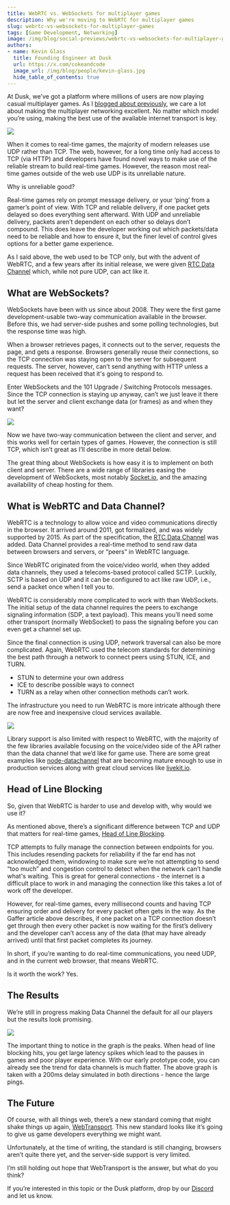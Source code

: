 ```yaml
---
title: WebRTC vs. WebSockets for multiplayer games  
description: Why we're moving to WebRTC for multiplayer games
slug: webrtc-vs-websockets-for-multiplayer-games 
tags: [Game Development, Networking]
image: /img/blog/social-previews/webrtc-vs-websockets-for-multiplayer-games.png
authors:
- name: Kevin Glass 
  title: Founding Engineer at Dusk  
  url: https://x.com/cokeandcode
  image_url: /img/blog/people/kevin-glass.jpg
  hide_table_of_contents: true
---
```


<head>
  <title>WebRTC vs. WebSockets for multiplayer games</title>
  <meta property="og:title" content="WebRTC vs. WebSockets for multiplayer games"/>
</head>

At Dusk, we’ve got a platform where millions of users are now playing casual multiplayer games. As I [blogged about previously](https://developers.dusk.gg/blog/modern-game-networking-models), we care a lot about making the multiplayer networking excellent. No matter which model you’re using, making the best use of the available internet transport is key.

![](/img/blog/social-previews/webrtc-vs-websockets-for-multiplayer-games.png)

When it comes to real-time games, the majority of modern releases use UDP rather than TCP. The web, however, for a long time only had access to TCP (via HTTP) and developers have found novel ways to make use of the reliable stream to build real-time games. However, the reason most real-time games outside of the web use UDP is its unreliable nature.

Why is unreliable good? 

Real-time games rely on prompt message delivery, or your ‘ping’ from a gamer’s point of view. With TCP and reliable delivery, if one packet gets delayed so does everything sent afterward. With UDP and unreliable delivery, packets aren’t dependent on each other so delays don’t compound. This does leave the developer working out which packets/data need to be reliable and how to ensure it, but the finer level of control gives options for a better game experience.

As I said above, the web used to be TCP only, but with the advent of WebRTC, and a few years after its initial release, we were given [RTC Data Channel](https://developer.mozilla.org/en-US/docs/Web/API/RTCDataChannel) which, while not pure UDP, can act like it. 

## What are WebSockets?

WebSockets have been with us since about 2008. They were the first game development-usable two-way communication available in the browser. Before this, we had server-side pushes and some polling technologies, but the response time was high. 

When a browser retrieves pages, it connects out to the server, requests the page, and gets a response. Browsers generally reuse their connections, so the TCP connection was staying open to the server for subsequent requests. The server, however, can’t send anything with HTTP unless a request has been received that it's going to respond to.

Enter WebSockets and the 101 Upgrade / Switching Protocols messages. Since the TCP connection is staying up anyway, can’t we just leave it there but let the server and client exchange data (or frames) as and when they want?

![](/img/blog/callouts/websocket.png)

Now we have two-way communication between the client and server, and this works well for certain types of games. However, the connection is still TCP, which isn’t great as I’ll describe in more detail below.

The great thing about WebSockets is how easy it is to implement on both client and server. There are a wide range of libraries easing the development of WebSockets, most notably [Socket.io](https://socket.io/), and the amazing availability of cheap hosting for them.

## What is WebRTC and Data Channel?

WebRTC is a technology to allow voice and video communications directly in the browser. It arrived around 2011, got formalized, and was widely supported by 2015. As part of the specification, the [RTC Data Channel](https://developer.mozilla.org/en-US/docs/Web/API/RTCDataChannel) was added. Data Channel provides a real-time method to send raw data between browsers and servers, or “peers” in WebRTC language. 

Since WebRTC originated from the voice/video world, when they added data channels, they used a telecoms-based protocol called SCTP. Luckily, SCTP is based on UDP and it can be configured to act like raw UDP, i.e., send a packet once when I tell you to.

WebRTC is considerably more complicated to work with than WebSockets. The initial setup of the data channel requires the peers to exchange signaling information (SDP, a text payload). This means you’ll need some other transport (normally WebSocket) to pass the signaling before you can even get a channel set up.

Since the final connection is using UDP, network traversal can also be more complicated. Again, WebRTC used the telecom standards for determining the best path through a network to connect peers using STUN, ICE, and TURN. 

* STUN to determine your own address
* ICE to describe possible ways to connect
* TURN as a relay when other connection methods can’t work. 

The infrastructure you need to run WebRTC is more intricate although there are now free and inexpensive cloud services available.

![](/img/blog/callouts/datachannel.png)

Library support is also limited with respect to WebRTC, with the majority of the few libraries available focusing on the voice/video side of the API rather than the data channel that we’d like for game use. There are some great examples like [node-datachannel](https://github.com/murat-dogan/node-datachannel) that are becoming mature enough to use in production services along with great cloud services like [livekit.io](https://livekit.io/).

## Head of Line Blocking

So, given that WebRTC is harder to use and develop with, why would we use it? 

As mentioned above, there’s a significant difference between TCP and UDP that matters for real-time games, [Head of Line Blocking](https://gafferongames.com/post/client_server_connection/).

TCP attempts to fully manage the connection between endpoints for you. This includes resending packets for reliability if the far end has not acknowledged them, windowing to make sure we’re not attempting to send “too much” and congestion control to detect when the network can’t handle what's waiting. This is great for general connections - the internet is a difficult place to work in and managing the connection like this takes a lot of work off the developer.

However, for real-time games, every millisecond counts and having TCP ensuring order and delivery for every packet often gets in the way. As the Gaffer article above describes, if one packet on a TCP connection doesn’t get through then every other packet is now waiting for the first’s delivery and the developer can’t access any of the data (that may have already arrived) until that first packet completes its journey.

In short, if you’re wanting to do real-time communications, you need UDP, and in the current web browser, that means WebRTC. 

Is it worth the work? Yes.

## The Results

We’re still in progress making Data Channel the default for all our players but the results look promising.

![](/img/blog/callouts/transport-graph.png)

The important thing to notice in the graph is the peaks. When head of line blocking hits, you get large latency spikes which lead to the pauses in games and poor player experience. With our early prototype code, you can already see the trend for data channels is much flatter. The above graph is taken with a 200ms delay simulated in both directions - hence the large pings.

## The Future

Of course, with all things web, there’s a new standard coming that might shake things up again, [WebTransport](https://developer.mozilla.org/en-US/docs/Web/API/WebTransport). This new standard looks like it’s going to give us game developers everything we might want. 

Unfortunately, at the time of writing, the standard is still changing, browsers aren’t quite there yet, and the server-side support is very limited. 

I’m still holding out hope that WebTransport is the answer, but what do you think? 

If you’re interested in this topic or the Dusk platform, drop by our [Discord](https://discord.gg/dusk-devs) and let us know.